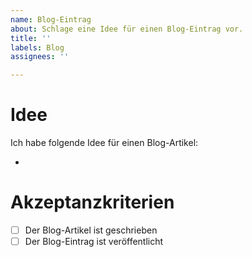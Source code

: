 ```yaml
---
name: Blog-Eintrag
about: Schlage eine Idee für einen Blog-Eintrag vor.
title: ''
labels: Blog
assignees: ''

---
```


# Idee

Ich habe folgende Idee für einen Blog-Artikel:

-

# Akzeptanzkriterien

- [ ] Der Blog-Artikel ist geschrieben
- [ ] Der Blog-Eintrag ist veröffentlicht
